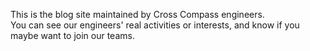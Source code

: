 This is the blog site maintained by Cross Compass engineers.<br>
You can see our engineers' real activities or interests, and know if you maybe want to join our teams.